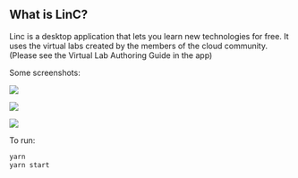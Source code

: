 ## What is LinC?

Linc is a desktop application that lets you learn new technologies for free. It uses the virtual labs created by the
members of the cloud community. (Please see the Virtual Lab Authoring Guide in the app)

Some screenshots:

![](./docs/assets/01.png)

![](./docs/assets/02.png)

![](./docs/assets/03.png)

To run:

```bash
yarn
yarn start
```
